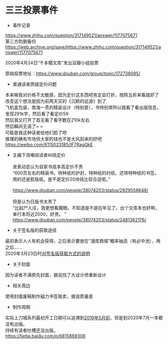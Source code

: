三三投票事件
===

* 事件记录

https://www.zhihu.com/question/317149521/answer/1177075671 <br> 
第三方防删备份
https://web.archive.org/save/https://www.zhihu.com/question/317149521/answer/1177075671  <br> 

2020年4月24日“千本樱文库”发出豆瓣小组投票<br> 

原始投票地址：https://www.douban.com/group/topic/172738095/ <br> 

* 普通读者质疑定价问题 

本来嘛我对价格不太敏感，因为定价这东西吧肯定会打折，按照五折来看就好了<br> 
改变这个想法是因为前两天买的《沉默的巡游》到了<br> 
飞机盒包装，南海一贯的精装设计（特别爱），书特别厚所以就看了看出版信息，发现291k字，然后看了看定价59<br> 
然后我又打开了首无看了看字数在210k左右<br> 
然后瞬间无语了= =<br> 
可能是我这种读者给他们脸了吧<br> 
推理的确有市场但大家的钱也不是大风刮来的好吧<br> 
https://weibo.com/6115023185/IF7RagQkE <br> 

* 主编下场嘲讽读者纠结定价<br>  
发表动态认为自家书成本高定价不贵 <br> 
“600页左右的精装书，特种纸的护封，特种纸的衬纸，还带特种纸的书签。用的还是胶版纸。是不是定价20块钱比较合适呢。”<br>  
https://www.douban.com/people/38074203/status/2929558648/<br>  
但是认为日版书太贵了 <br> 
“比起尸人庄，我更想看魔眼。不知道是不是后年见了。出个文库本也好啊，单行本将近2000，好贵。
” <br> 
https://www.douban.com/people/38074203/status/2481362176/ <br> 

* 关于签名版的获取途径

最初表示人人有机会获得，之后表示要放在“漫库商城”概率抽选（有必中池），再之后…… <br> 
2020年3月23日时[对签名版获取方式的说明](https://www.douban.com/people/38074203/status/2880680336/)<br> 

* 关于封面

因为读者不满原先封面，据说找了大设计师重新设计 <br> 

* 相关周边

使用封面废稿制作磁力书签贩卖，据说质量差 <br> 

* 制作周期 <br> 

实际上刀城系列最初开工日期可以追溯到[2019年5月前](https://www.douban.com/people/38074203/status/2488573603/)，但是到2020年7月一本都没有出版。 <br> 
持续有读者吐槽还没出版。<br> 
https://tieba.baidu.com/p/6815869306 <br> 
